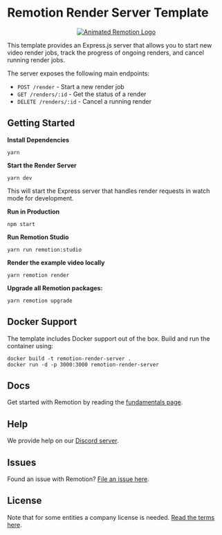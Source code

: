 # Remotion Render Server Template

<p align="center">
  <a href="https://github.com/remotion-dev/logo">
    <picture>
      <source media="(prefers-color-scheme: dark)" srcset="https://github.com/remotion-dev/logo/raw/main/animated-logo-banner-dark.gif">
      <img alt="Animated Remotion Logo" src="https://github.com/remotion-dev/logo/raw/main/animated-logo-banner-light.gif">
    </picture>
  </a>
</p>

This template provides an Express.js server that allows you to start new video render jobs, track the progress of ongoing renders, and cancel running render jobs.

The server exposes the following main endpoints:

- `POST /render` - Start a new render job
- `GET /renders/:id` - Get the status of a render
- `DELETE /renders/:id` - Cancel a running render

## Getting Started

**Install Dependencies**

```console
yarn
```

**Start the Render Server**

```console
yarn dev
```

This will start the Express server that handles render requests in watch mode for development.

**Run in Production**

```console
npm start
```

**Run Remotion Studio**

```console
yarn run remotion:studio
```

**Render the example video locally**

```
yarn remotion render
```

**Upgrade all Remotion packages:**

```
yarn remotion upgrade
```

## Docker Support

The template includes Docker support out of the box. Build and run the container using:

```console
docker build -t remotion-render-server .
docker run -d -p 3000:3000 remotion-render-server
```

## Docs

Get started with Remotion by reading the [fundamentals page](https://www.remotion.dev/docs/the-fundamentals).

## Help

We provide help on our [Discord server](https://discord.gg/6VzzNDwUwV).

## Issues

Found an issue with Remotion? [File an issue here](https://github.com/remotion-dev/remotion/issues/new).

## License

Note that for some entities a company license is needed. [Read the terms here](https://github.com/remotion-dev/remotion/blob/main/LICENSE.md).
